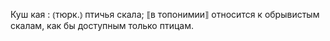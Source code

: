 ---
---

Куш кая
: ⦅тюрк.⦆ птичья скала; ⟦в топонимии⟧ относится к обрывистым скалам, как бы доступным только птицам.
